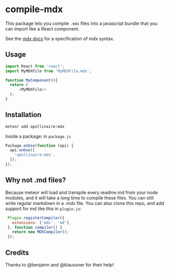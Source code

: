 # compile-mdx

This package lets you compile `.mdx` files into a javascript bundle that you can import like a React component.

See the [mdx docs](https://mdxjs.com) for a specification of mdx syntax.

## Usage


```js
import React from 'react';
import MyMDXFile from 'MyMDXFile.mdx';

function MyComponent(){
  return (
      <MyMDXFile/>
  );
}
```

## Installation

```sh
meteor add apollinaire:mdx
```

Inside a package: in `package.js`
```js
Package.onUse(function (api) {
  api.onUse([
    'apollinaire:mdx',
  ]);
});
```

## Why not .md files?

Because meteor will load and transpile every readme.md from your node modules, and it will take a long time to compile these files. You can still write regular markdown in a .mdx file. You can also clone this repo, and add support for md like this in `plugin.js`: 

```js
 Plugin.registerCompiler({
   extensions: ['mdx', 'md'],
 }, function compiler() {
   return new MDXCompiler();
 });
```

## Credits

Thanks to @benjamn and @klaussner for their help!
